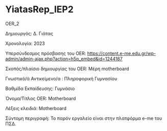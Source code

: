 # YiatasRep_IEP2
 OER_2
 
Δημιουργός: Δ. Γιάτας

Χρονολογία: 2023

Υπερσύνδεσμος πρόσβασης του OER: https://content.e-me.edu.gr/wp-admin/admin-ajax.php?action=h5p_embed&id=1244187

Σκοπός/πλαίσιο δημιουργίας του OER: Μέρη motherboard

Γνωστικό/ά Αντικείμενο/α : Πληροφορική Γυμνασίου

Βαθμίδα Εκπαίδευσης: Γυμνάσιο

Όνομα/Τίτλος OER: Motherboard

Λέξεις κλειδιά: Motherboard

Σύντομη περιγραφή: Το παρόν εργαλείο είναι στην πλατφόρμα e-me του ΠΣΔ.

